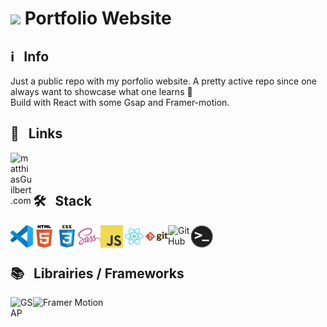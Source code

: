 # <img src="https://avatars.githubusercontent.com/u/47867339?v=4" width="50"> Portfolio Website

## ℹ️ &nbsp; Info

Just a public repo with my porfolio website. A pretty active repo since one always want to showcase what one learns 🦚
</br>
Build with React with some Gsap and Framer-motion.

## 🔗 &nbsp; Links
<img align="left" alt="matthiasGuilbert.com" width="36px" src="https://cdn-icons-png.flaticon.com/512/1150/1150626.png" />
</br>
</br>


## 🛠️ &nbsp; Stack
<img align="left" alt="Visual Studio Code" width="36px" src="https://raw.githubusercontent.com/github/explore/80688e429a7d4ef2fca1e82350fe8e3517d3494d/topics/visual-studio-code/visual-studio-code.png" />
<img align="left" alt="HTML5" width="36px" src="https://raw.githubusercontent.com/github/explore/80688e429a7d4ef2fca1e82350fe8e3517d3494d/topics/html/html.png" />
<img align="left" alt="CSS3" width="36px" src="https://raw.githubusercontent.com/github/explore/80688e429a7d4ef2fca1e82350fe8e3517d3494d/topics/css/css.png" />
<img align="left" alt="Sass" width="36px" src="https://raw.githubusercontent.com/github/explore/80688e429a7d4ef2fca1e82350fe8e3517d3494d/topics/sass/sass.png" />
<img align="left" alt="JavaScript" width="36px" src="https://raw.githubusercontent.com/github/explore/80688e429a7d4ef2fca1e82350fe8e3517d3494d/topics/javascript/javascript.png" />
<img align="left" alt="React" width="36px" src="https://raw.githubusercontent.com/github/explore/80688e429a7d4ef2fca1e82350fe8e3517d3494d/topics/react/react.png" />
<img align="left" alt="Git" width="36px" src="https://raw.githubusercontent.com/github/explore/80688e429a7d4ef2fca1e82350fe8e3517d3494d/topics/git/git.png" />
<img align="left" alt="GitHub" width="36px" src="https://cdn-icons-png.flaticon.com/512/270/270798.png" />
<img align="left" alt="Terminal" width="36px" src="https://raw.githubusercontent.com/github/explore/80688e429a7d4ef2fca1e82350fe8e3517d3494d/topics/terminal/terminal.png" />

</br>
</br>

## 📚 &nbsp; Librairies / Frameworks
[<img align="left" alt="GSAP" width="36px" src="https://s3-us-west-2.amazonaws.com/s.cdpn.io/16327/logo-man.svg" />][greensock]
[<img align="left" alt="Framer Motion" height="42px" src="https://th.bing.com/th/id/R.120f1c7c3394ea962e915d815c66dc45?rik=kugXnksgj%2foQiA&pid=ImgRaw&r=0" />][framermotion]


[greensock]: https://greensock.com/
[framermotion]: https://www.framer.com/motion/
